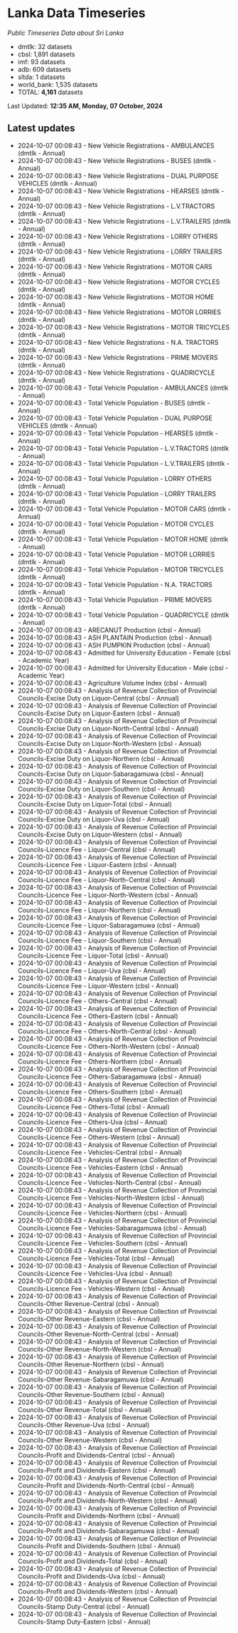# Lanka Data Timeseries
*Public Timeseries Data about Sri Lanka*

* dmtlk: 32 datasets
* cbsl: 1,891 datasets
* imf: 93 datasets
* adb: 609 datasets
* sltda: 1 datasets
* world_bank: 1,535 datasets
* TOTAL: **4,161** datasets

Last Updated: **12:35 AM, Monday, 07 October, 2024**

## Latest updates

* 2024-10-07 00:08:43 - New Vehicle Registrations - AMBULANCES (dmtlk - Annual)
* 2024-10-07 00:08:43 - New Vehicle Registrations - BUSES (dmtlk - Annual)
* 2024-10-07 00:08:43 - New Vehicle Registrations - DUAL PURPOSE VEHICLES (dmtlk - Annual)
* 2024-10-07 00:08:43 - New Vehicle Registrations - HEARSES (dmtlk - Annual)
* 2024-10-07 00:08:43 - New Vehicle Registrations - L.V.TRACTORS (dmtlk - Annual)
* 2024-10-07 00:08:43 - New Vehicle Registrations - L.V.TRAILERS (dmtlk - Annual)
* 2024-10-07 00:08:43 - New Vehicle Registrations - LORRY OTHERS (dmtlk - Annual)
* 2024-10-07 00:08:43 - New Vehicle Registrations - LORRY TRAILERS (dmtlk - Annual)
* 2024-10-07 00:08:43 - New Vehicle Registrations - MOTOR CARS (dmtlk - Annual)
* 2024-10-07 00:08:43 - New Vehicle Registrations - MOTOR CYCLES (dmtlk - Annual)
* 2024-10-07 00:08:43 - New Vehicle Registrations - MOTOR HOME (dmtlk - Annual)
* 2024-10-07 00:08:43 - New Vehicle Registrations - MOTOR LORRIES (dmtlk - Annual)
* 2024-10-07 00:08:43 - New Vehicle Registrations - MOTOR TRICYCLES (dmtlk - Annual)
* 2024-10-07 00:08:43 - New Vehicle Registrations - N.A. TRACTORS (dmtlk - Annual)
* 2024-10-07 00:08:43 - New Vehicle Registrations - PRIME MOVERS (dmtlk - Annual)
* 2024-10-07 00:08:43 - New Vehicle Registrations - QUADRICYCLE (dmtlk - Annual)
* 2024-10-07 00:08:43 - Total Vehicle Population - AMBULANCES (dmtlk - Annual)
* 2024-10-07 00:08:43 - Total Vehicle Population - BUSES (dmtlk - Annual)
* 2024-10-07 00:08:43 - Total Vehicle Population - DUAL PURPOSE VEHICLES (dmtlk - Annual)
* 2024-10-07 00:08:43 - Total Vehicle Population - HEARSES (dmtlk - Annual)
* 2024-10-07 00:08:43 - Total Vehicle Population - L.V.TRACTORS (dmtlk - Annual)
* 2024-10-07 00:08:43 - Total Vehicle Population - L.V.TRAILERS (dmtlk - Annual)
* 2024-10-07 00:08:43 - Total Vehicle Population - LORRY OTHERS (dmtlk - Annual)
* 2024-10-07 00:08:43 - Total Vehicle Population - LORRY TRAILERS (dmtlk - Annual)
* 2024-10-07 00:08:43 - Total Vehicle Population - MOTOR CARS (dmtlk - Annual)
* 2024-10-07 00:08:43 - Total Vehicle Population - MOTOR CYCLES (dmtlk - Annual)
* 2024-10-07 00:08:43 - Total Vehicle Population - MOTOR HOME (dmtlk - Annual)
* 2024-10-07 00:08:43 - Total Vehicle Population - MOTOR LORRIES (dmtlk - Annual)
* 2024-10-07 00:08:43 - Total Vehicle Population - MOTOR TRICYCLES (dmtlk - Annual)
* 2024-10-07 00:08:43 - Total Vehicle Population - N.A. TRACTORS (dmtlk - Annual)
* 2024-10-07 00:08:43 - Total Vehicle Population - PRIME MOVERS (dmtlk - Annual)
* 2024-10-07 00:08:43 - Total Vehicle Population - QUADRICYCLE (dmtlk - Annual)
* 2024-10-07 00:08:43 - ARECANUT Production (cbsl - Annual)
* 2024-10-07 00:08:43 - ASH PLANTAIN Production (cbsl - Annual)
* 2024-10-07 00:08:43 - ASH PUMPKIN Production (cbsl - Annual)
* 2024-10-07 00:08:43 - Admitted for University Education - Female (cbsl - Academic Year)
* 2024-10-07 00:08:43 - Admitted for University Education - Male (cbsl - Academic Year)
* 2024-10-07 00:08:43 - Agriculture Volume Index (cbsl - Annual)
* 2024-10-07 00:08:43 - Analysis of Revenue Collection of Provincial Councils-Excise Duty on Liquor-Central (cbsl - Annual)
* 2024-10-07 00:08:43 - Analysis of Revenue Collection of Provincial Councils-Excise Duty on Liquor-Eastern (cbsl - Annual)
* 2024-10-07 00:08:43 - Analysis of Revenue Collection of Provincial Councils-Excise Duty on Liquor-North-Central (cbsl - Annual)
* 2024-10-07 00:08:43 - Analysis of Revenue Collection of Provincial Councils-Excise Duty on Liquor-North-Western (cbsl - Annual)
* 2024-10-07 00:08:43 - Analysis of Revenue Collection of Provincial Councils-Excise Duty on Liquor-Northern (cbsl - Annual)
* 2024-10-07 00:08:43 - Analysis of Revenue Collection of Provincial Councils-Excise Duty on Liquor-Sabaragamuwa (cbsl - Annual)
* 2024-10-07 00:08:43 - Analysis of Revenue Collection of Provincial Councils-Excise Duty on Liquor-Southern (cbsl - Annual)
* 2024-10-07 00:08:43 - Analysis of Revenue Collection of Provincial Councils-Excise Duty on Liquor-Total (cbsl - Annual)
* 2024-10-07 00:08:43 - Analysis of Revenue Collection of Provincial Councils-Excise Duty on Liquor-Uva (cbsl - Annual)
* 2024-10-07 00:08:43 - Analysis of Revenue Collection of Provincial Councils-Excise Duty on Liquor-Western (cbsl - Annual)
* 2024-10-07 00:08:43 - Analysis of Revenue Collection of Provincial Councils-Licence Fee - Liquor-Central (cbsl - Annual)
* 2024-10-07 00:08:43 - Analysis of Revenue Collection of Provincial Councils-Licence Fee - Liquor-Eastern (cbsl - Annual)
* 2024-10-07 00:08:43 - Analysis of Revenue Collection of Provincial Councils-Licence Fee - Liquor-North-Central (cbsl - Annual)
* 2024-10-07 00:08:43 - Analysis of Revenue Collection of Provincial Councils-Licence Fee - Liquor-North-Western (cbsl - Annual)
* 2024-10-07 00:08:43 - Analysis of Revenue Collection of Provincial Councils-Licence Fee - Liquor-Northern (cbsl - Annual)
* 2024-10-07 00:08:43 - Analysis of Revenue Collection of Provincial Councils-Licence Fee - Liquor-Sabaragamuwa (cbsl - Annual)
* 2024-10-07 00:08:43 - Analysis of Revenue Collection of Provincial Councils-Licence Fee - Liquor-Southern (cbsl - Annual)
* 2024-10-07 00:08:43 - Analysis of Revenue Collection of Provincial Councils-Licence Fee - Liquor-Total (cbsl - Annual)
* 2024-10-07 00:08:43 - Analysis of Revenue Collection of Provincial Councils-Licence Fee - Liquor-Uva (cbsl - Annual)
* 2024-10-07 00:08:43 - Analysis of Revenue Collection of Provincial Councils-Licence Fee - Liquor-Western (cbsl - Annual)
* 2024-10-07 00:08:43 - Analysis of Revenue Collection of Provincial Councils-Licence Fee - Others-Central (cbsl - Annual)
* 2024-10-07 00:08:43 - Analysis of Revenue Collection of Provincial Councils-Licence Fee - Others-Eastern (cbsl - Annual)
* 2024-10-07 00:08:43 - Analysis of Revenue Collection of Provincial Councils-Licence Fee - Others-North-Central (cbsl - Annual)
* 2024-10-07 00:08:43 - Analysis of Revenue Collection of Provincial Councils-Licence Fee - Others-North-Western (cbsl - Annual)
* 2024-10-07 00:08:43 - Analysis of Revenue Collection of Provincial Councils-Licence Fee - Others-Northern (cbsl - Annual)
* 2024-10-07 00:08:43 - Analysis of Revenue Collection of Provincial Councils-Licence Fee - Others-Sabaragamuwa (cbsl - Annual)
* 2024-10-07 00:08:43 - Analysis of Revenue Collection of Provincial Councils-Licence Fee - Others-Southern (cbsl - Annual)
* 2024-10-07 00:08:43 - Analysis of Revenue Collection of Provincial Councils-Licence Fee - Others-Total (cbsl - Annual)
* 2024-10-07 00:08:43 - Analysis of Revenue Collection of Provincial Councils-Licence Fee - Others-Uva (cbsl - Annual)
* 2024-10-07 00:08:43 - Analysis of Revenue Collection of Provincial Councils-Licence Fee - Others-Western (cbsl - Annual)
* 2024-10-07 00:08:43 - Analysis of Revenue Collection of Provincial Councils-Licence Fee - Vehicles-Central (cbsl - Annual)
* 2024-10-07 00:08:43 - Analysis of Revenue Collection of Provincial Councils-Licence Fee - Vehicles-Eastern (cbsl - Annual)
* 2024-10-07 00:08:43 - Analysis of Revenue Collection of Provincial Councils-Licence Fee - Vehicles-North-Central (cbsl - Annual)
* 2024-10-07 00:08:43 - Analysis of Revenue Collection of Provincial Councils-Licence Fee - Vehicles-North-Western (cbsl - Annual)
* 2024-10-07 00:08:43 - Analysis of Revenue Collection of Provincial Councils-Licence Fee - Vehicles-Northern (cbsl - Annual)
* 2024-10-07 00:08:43 - Analysis of Revenue Collection of Provincial Councils-Licence Fee - Vehicles-Sabaragamuwa (cbsl - Annual)
* 2024-10-07 00:08:43 - Analysis of Revenue Collection of Provincial Councils-Licence Fee - Vehicles-Southern (cbsl - Annual)
* 2024-10-07 00:08:43 - Analysis of Revenue Collection of Provincial Councils-Licence Fee - Vehicles-Total (cbsl - Annual)
* 2024-10-07 00:08:43 - Analysis of Revenue Collection of Provincial Councils-Licence Fee - Vehicles-Uva (cbsl - Annual)
* 2024-10-07 00:08:43 - Analysis of Revenue Collection of Provincial Councils-Licence Fee - Vehicles-Western (cbsl - Annual)
* 2024-10-07 00:08:43 - Analysis of Revenue Collection of Provincial Councils-Other Revenue-Central (cbsl - Annual)
* 2024-10-07 00:08:43 - Analysis of Revenue Collection of Provincial Councils-Other Revenue-Eastern (cbsl - Annual)
* 2024-10-07 00:08:43 - Analysis of Revenue Collection of Provincial Councils-Other Revenue-North-Central (cbsl - Annual)
* 2024-10-07 00:08:43 - Analysis of Revenue Collection of Provincial Councils-Other Revenue-North-Western (cbsl - Annual)
* 2024-10-07 00:08:43 - Analysis of Revenue Collection of Provincial Councils-Other Revenue-Northern (cbsl - Annual)
* 2024-10-07 00:08:43 - Analysis of Revenue Collection of Provincial Councils-Other Revenue-Sabaragamuwa (cbsl - Annual)
* 2024-10-07 00:08:43 - Analysis of Revenue Collection of Provincial Councils-Other Revenue-Southern (cbsl - Annual)
* 2024-10-07 00:08:43 - Analysis of Revenue Collection of Provincial Councils-Other Revenue-Total (cbsl - Annual)
* 2024-10-07 00:08:43 - Analysis of Revenue Collection of Provincial Councils-Other Revenue-Uva (cbsl - Annual)
* 2024-10-07 00:08:43 - Analysis of Revenue Collection of Provincial Councils-Other Revenue-Western (cbsl - Annual)
* 2024-10-07 00:08:43 - Analysis of Revenue Collection of Provincial Councils-Profit and Dividends-Central (cbsl - Annual)
* 2024-10-07 00:08:43 - Analysis of Revenue Collection of Provincial Councils-Profit and Dividends-Eastern (cbsl - Annual)
* 2024-10-07 00:08:43 - Analysis of Revenue Collection of Provincial Councils-Profit and Dividends-North-Central (cbsl - Annual)
* 2024-10-07 00:08:43 - Analysis of Revenue Collection of Provincial Councils-Profit and Dividends-North-Western (cbsl - Annual)
* 2024-10-07 00:08:43 - Analysis of Revenue Collection of Provincial Councils-Profit and Dividends-Northern (cbsl - Annual)
* 2024-10-07 00:08:43 - Analysis of Revenue Collection of Provincial Councils-Profit and Dividends-Sabaragamuwa (cbsl - Annual)
* 2024-10-07 00:08:43 - Analysis of Revenue Collection of Provincial Councils-Profit and Dividends-Southern (cbsl - Annual)
* 2024-10-07 00:08:43 - Analysis of Revenue Collection of Provincial Councils-Profit and Dividends-Total (cbsl - Annual)
* 2024-10-07 00:08:43 - Analysis of Revenue Collection of Provincial Councils-Profit and Dividends-Uva (cbsl - Annual)
* 2024-10-07 00:08:43 - Analysis of Revenue Collection of Provincial Councils-Profit and Dividends-Western (cbsl - Annual)
* 2024-10-07 00:08:43 - Analysis of Revenue Collection of Provincial Councils-Stamp Duty-Central (cbsl - Annual)
* 2024-10-07 00:08:43 - Analysis of Revenue Collection of Provincial Councils-Stamp Duty-Eastern (cbsl - Annual)